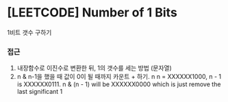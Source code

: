 # [LEETCODE] Number of 1 Bits

1비트 갯수 구하기

### 접근

1. 내장함수로 이진수로 변환한 뒤, 1의 갯수를 세는 방법 (문자열)
2. n & n-1을 했을 때 값이 0이 될 때까지 카운트 + 하기. n
   n = XXXXXX1000, n - 1 is XXXXXX0111. n & (n - 1) will be XXXXXX0000 which is just remove the last significant 1
